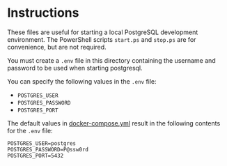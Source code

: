 # Instructions

These files are useful for starting a local PostgreSQL development environment.
The PowerShell scripts `start.ps` and `stop.ps` are for convenience, but are not
required.

You must create a `.env` file in this directory containing the username and password to be used when starting postgresql. 

You can specify the following values in the `.env` file:

* `POSTGRES_USER`
* `POSTGRES_PASSWORD`
* `POSTGRES_PORT`

The default values in [docker-compose.yml](./docker-compose.yml) result in the following contents for the `.env` file:

```none
POSTGRES_USER=postgres
POSTGRES_PASSWORD=P@ssw0rd
POSTGRES_PORT=5432
```
